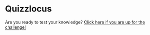 # Quizzlocus

Are you ready to test your knowledge?
[Click here if you are up for the challenge!](https://lovely-meringue-102300.netlify.app/)
